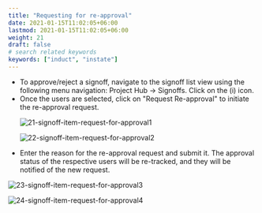 ```yaml
---
title: "Requesting for re-approval"
date: 2021-01-15T11:02:05+06:00
lastmod: 2021-01-15T11:02:05+06:00
weight: 21
draft: false
# search related keywords
keywords: ["induct", "instate"]
---
```


<ul>
   <li>
   To approve/reject a signoff, navigate to the signoff list view using the following menu navigation: Project Hub -> Signoffs. Click on the (i) icon.
   </li>

   <li>
   Once the users are selected, click on "Request Re-approval" to initiate the re-approval request.
   </li>

   ![21-signoff-item-request-for-approval1](https://storage.googleapis.com/ktern-public-files/product-documentation/Signoffs/21-signoff-item-request-for-approval1.png)

   ![22-signoff-item-request-for-approval2](https://storage.googleapis.com/ktern-public-files/product-documentation/Signoffs/22-signoff-item-request-for-approval2.png)

   <li>
   Enter the reason for the re-approval request and submit it. The approval status of the respective users will be re-tracked, and they will be notified of the new request. 
   </li>
</ul>

   ![23-signoff-item-request-for-approval3](https://storage.googleapis.com/ktern-public-files/product-documentation/Signoffs/23-signoff-item-request-for-approval3.png)

   ![24-signoff-item-request-for-approval4](https://storage.googleapis.com/ktern-public-files/product-documentation/Signoffs/23-signoff-item-request-for-approval4.png)
